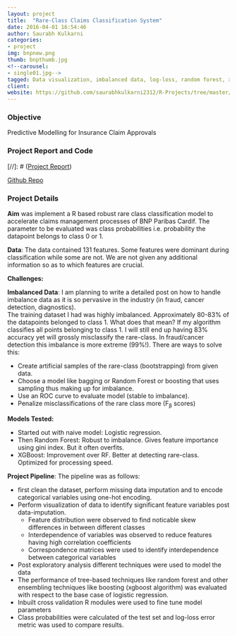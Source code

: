 ```yaml
---
layout: project
title:  "Rare-Class Claims Classification System"
date: 2016-04-01 16:54:46
author: Saurabh Kulkarni
categories:
- project
img: bnpnew.png
thumb: bnpthumb.jpg
<!--carousel:
- single01.jpg-->
tagged: Data visualization, imbalanced data, log-loss, random forest, xgboost
client: 
website: https://github.com/saurabhkulkarni2312/R-Projects/tree/master/BNP-Paribas-Claims-Management
---
```

### Objective
Predictive Modelling for Insurance Claim Approvals

### Project Report and Code
[//]: # ([Project Report](../assets/writeups/Insurance-Claims-Classification-Report.pdf))

[Github Repo](https://github.com/saurabhkulkarni2312/R-Projects/tree/master/BNP-Paribas-Claims-Management)

### Project Details
**Aim** was implement a R based robust rare class classification model to accelerate claims management processes of BNP Paribas Cardif. The parameter to be evaluated was class probabilities i.e. probability the datapoint belongs to class 0 or 1. 

**Data**: The data contained 131 features. Some features were dominant during classification while some are not. We are not given any additional information so as to which features are crucial.

**Challenges:**

__Imbalanced Data__: I am planning to write a detailed post on how to handle imbalance data as it is so pervasive in the industry (in fraud, cancer detection, diagnostics).  
The training dataset I had was highly imbalanced. Approximately 80-83% of the datapoints belonged to class 1. What does that mean? If my algorithm classifies all points belonging to class 1.
I will still end up having 83% accuracy yet will grossly misclassify the rare-class. In fraud/cancer detection this imbalance is more extreme (99%!).
There are ways to solve this: 
- Create artificial samples of the rare-class (bootstrapping) from given data. 
- Choose a model like bagging or Random Forest or boosting that uses sampling thus making up for imbalance. 
- Use an ROC curve to evaluate model (stable to imbalance). 
- Penalize misclassifications of the rare class more (F<sub>&beta;</sub> scores)

**Models Tested:**
- Started out with naive model: Logistic regression.
- Then Random Forest: Robust to imbalance. Gives feature importance using gini index. But it often overfits.
- XGBoost: Improvement over RF. Better at detecting rare-class. Optimized for processing speed.  

**Project Pipeline**:
The pipeline was as follows: 
- first clean the dataset, perform missing data imputation and to encode categorical variables using one-hot encoding. 
- Perform visualization of data to identify significant feature variables post data-imputation.
    - Feature distribution were observed to find noticable skew differences in between different classes
    - Interdependence of variables was observed to reduce features having high correlation coefficients
    - Correspondence matrices were used to identify interdependence between categorical variables
- Post exploratory analysis different techniques were used to model the data
- The performance of tree-based techniques like random forest and other ensembling techniques like boosting (xgboost algorithm) was evaluated with respect to the base case of logistic regression. 
- Inbuilt cross validation R modules were used to fine tune model parameters
- Class probabilities were calculated of the test set and log-loss error metric was used to compare results.